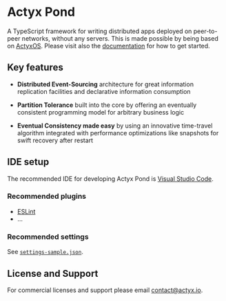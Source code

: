 # Actyx Pond

A TypeScript framework for writing distributed apps deployed on peer-to-peer networks, without any servers. This is made possible by being based on [ActyxOS](https://www.actyx.com/os/). Please visit also the [documentation](https://www.actyx.com/pond/docs/getting-started.html) for how to get started.

## Key features

- **Distributed Event-Sourcing** architecture for great information replication facilities and declarative information consumption

- **Partition Tolerance** built into the core by offering an eventually consistent programming model for arbitrary business logic

- **Eventual Consistency made easy** by using an innovative time-travel algorithm integrated with performance optimizations like snapshots for swift recovery after restart

## IDE setup

The recommended IDE for developing Actyx Pond is [Visual Studio Code](https://code.visualstudio.com/).

### Recommended plugins
- [ESLint](https://marketplace.visualstudio.com/items?itemName=dbaeumer.vscode-eslint)
- ...

### Recommended settings
See [`settings-sample.json`](/js/pond/.vscode/settings-sample.json`).


## License and Support

For commercial licenses and support please email contact@actyx.io.
